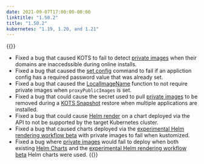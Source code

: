```yaml
---
date: 2021-09-07T17:00:00-00:00
linktitle: "1.50.2"
title: "1.50.2"
kubernetes: "1.19, 1.20, and 1.21"
---
```


{{<fixes>}}
* Fixed a bug that caused KOTS to fail to detect [private images](/vendor/packaging/private-images/#replicated-private-registry) when their domains are inaccedssible during online installs.
* Fixed a bug that caused the [set config](/kots-cli/set/config/) command to fail if an appliction config has a required password value that was already set.
* Fixed a bug that caused the [LocalImageName](/reference/template-functions/config-context/#localimagename) function to not require private images when `proxyPublicImages` is set.
* Fixed a bug that could cause the secret used to pull [private images](/vendor/packaging/private-images/) to be removed during a [KOTS Snapshot](/kotsadm/snapshots/overview/) restore when multiple applications are installed.
* Fixed a bug that could cause [Helm render](/vendor/helm/helm-processing/) on a chart deployed via the API to not be supported by the target Kubernetes cluster.
* Fixed a bug that caused charts deployed via the [experimental Helm rendering workflow beta](/release-notes/1.47.0/) with private images to fail when kustomized.
* Fixed a bug where [private images](/vendor/packaging/private-images/) would fail to deploy when both existing [Helm Charts](/vendor/helm/using-helm-charts/) and the [experimental Helm rendering workflow beta](/release-notes/1.47.0/) Helm charts were used. 
{{</fixes>}}
